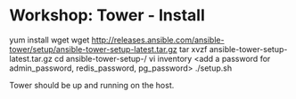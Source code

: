 # Workshop: Tower - Install 

yum install wget 
wget http://releases.ansible.com/ansible-tower/setup/ansible-tower-setup-latest.tar.gz 
tar xvzf ansible-tower-setup-latest.tar.gz
cd ansible-tower-setup-<tower-version>/
vi inventory
<add a password for admin_password, redis_password, pg_password>
./setup.sh

Tower should be up and running on the host.

